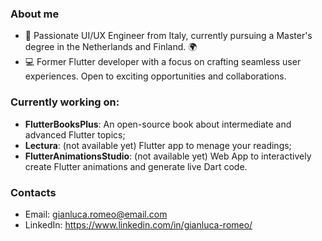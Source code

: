 ### About me
- 👦 Passionate UI/UX Engineer from Italy, currently pursuing a Master's degree in the Netherlands and Finland. 🌍 
- 💻 Former Flutter developer with a focus on crafting seamless user experiences. Open to exciting opportunities and collaborations. 

### Currently working on:
- **FlutterBooksPlus**: An open-source book about intermediate and advanced Flutter topics;
- **Lectura**: (not available yet) Flutter app to menage your readings;
- **FlutterAnimationsStudio**: (not available yet) Web App to interactively create Flutter animations and generate live Dart code.

### Contacts
- Email: gianluca.romeo@email.com
- LinkedIn: https://www.linkedin.com/in/gianluca-romeo/
<!--
**gianlucaromeo/gianlucaromeo** is a ✨ _special_ ✨ repository because its `README.md` (this file) appears on your GitHub profile.

Here are some ideas to get you started:

- 🔭 I’m currently working on ...
- 🌱 I’m currently learning ...
- 👯 I’m looking to collaborate on ...
- 🤔 I’m looking for help with ...
- 💬 Ask me about ...
- 📫 How to reach me: ...
- 😄 Pronouns: ...
- ⚡ Fun fact: ...
-->
